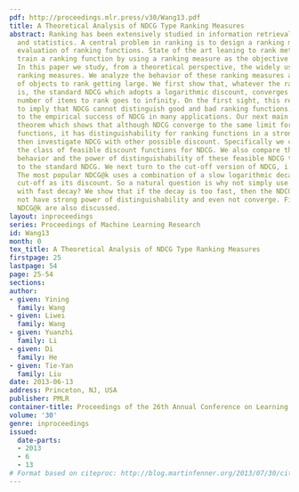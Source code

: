 ```yaml
---
pdf: http://proceedings.mlr.press/v30/Wang13.pdf
title: A Theoretical Analysis of NDCG Type Ranking Measures
abstract: Ranking has been extensively studied in information retrieval, machine learning
  and statistics. A central problem in ranking is to design a ranking measure for
  evaluation of ranking functions. State of the art leaning to rank methods often
  train a ranking function by using a ranking measure as the objective to maximize.
  In this paper we study, from a theoretical perspective, the widely used NDCG type
  ranking measures. We analyze the behavior of these ranking measures as the number
  of objects to rank getting large. We first show that, whatever the ranking function
  is, the standard NDCG which adopts a logarithmic discount, converges to 1 as the
  number of items to rank goes to infinity. On the first sight, this result seems
  to imply that NDCG cannot distinguish good and bad ranking functions, contradicting
  to the empirical success of NDCG in many applications. Our next main result is a
  theorem which shows that although NDCG converge to the same limit for all ranking
  functions, it has distinguishability for ranking functions in a strong sense. We
  then investigate NDCG with other possible discount. Specifically we characterize
  the class of feasible discount functions for NDCG. We also compare the limiting
  behavior and the power of distinguishability of these feasible NDCG type measures
  to the standard NDCG. We next turn to the cut-off version of NDCG, i.e., NDCG@k.
  The most popular NDCG@k uses a combination of a slow logarithmic decay and a hard
  cut-off as its discount. So a natural question is why not simply use a smooth discount
  with fast decay? We show that if the decay is too fast, then the NDCG measure does
  not have strong power of distinguishability and even not converge. Finally, feasible
  NDCG@k are also discussed.
layout: inproceedings
series: Proceedings of Machine Learning Research
id: Wang13
month: 0
tex_title: A Theoretical Analysis of NDCG Type Ranking Measures
firstpage: 25
lastpage: 54
page: 25-54
sections: 
author:
- given: Yining
  family: Wang
- given: Liwei
  family: Wang
- given: Yuanzhi
  family: Li
- given: Di
  family: He
- given: Tie-Yan
  family: Liu
date: 2013-06-13
address: Princeton, NJ, USA
publisher: PMLR
container-title: Proceedings of the 26th Annual Conference on Learning Theory
volume: '30'
genre: inproceedings
issued:
  date-parts:
  - 2013
  - 6
  - 13
# Format based on citeproc: http://blog.martinfenner.org/2013/07/30/citeproc-yaml-for-bibliographies/
---
```

